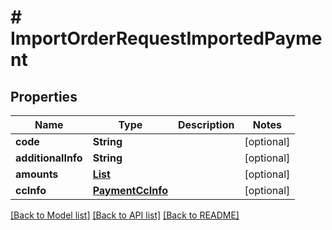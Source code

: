# # ImportOrderRequestImportedPayment


## Properties 


Name | Type | Description | Notes
------------ | ------------- | ------------- | -------------
**code**| **String** |   | [optional]
**additionalInfo**| **String** |   | [optional]
**amounts**| [**List<OrderPaymentAmount>**](OrderPaymentAmount.md) |   | [optional]
**ccInfo**| [**PaymentCcInfo**](PaymentCcInfo.md) |   | [optional]


[[Back to Model list]](../../README.md#models) [[Back to API list]](../../README.md#endpoints) [[Back to README]](../../README.md)

